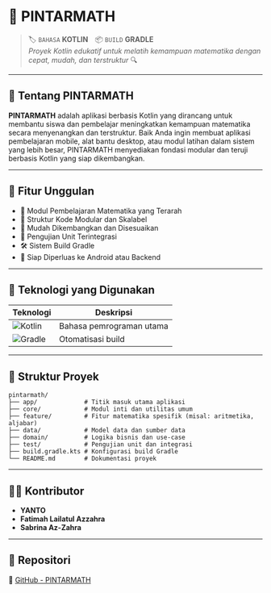 # 🧠 PINTARMATH

> 🏷️ `BAHASA` **KOTLIN** 📦 `BUILD` **GRADLE**  
> _Proyek Kotlin edukatif untuk melatih kemampuan matematika dengan cepat, mudah, dan terstruktur_ 🔍

---

## 📘 Tentang PINTARMATH

**PINTARMATH** adalah aplikasi berbasis Kotlin yang dirancang untuk membantu siswa dan pembelajar meningkatkan kemampuan matematika secara menyenangkan dan terstruktur. Baik Anda ingin membuat aplikasi pembelajaran mobile, alat bantu desktop, atau modul latihan dalam sistem yang lebih besar, PINTARMATH menyediakan fondasi modular dan teruji berbasis Kotlin yang siap dikembangkan.

---

## 🚀 Fitur Unggulan

- 🎯 Modul Pembelajaran Matematika yang Terarah
- 🧱 Struktur Kode Modular dan Skalabel
- 🔧 Mudah Dikembangkan dan Disesuaikan
- 🧪 Pengujian Unit Terintegrasi
- 🛠️ Sistem Build Gradle
- 📱 Siap Diperluas ke Android atau Backend

---

## 🧰 Teknologi yang Digunakan

| Teknologi  | Deskripsi                         |
|------------|-----------------------------------|
| ![Kotlin](https://img.shields.io/badge/Kotlin-7F52FF?logo=kotlin&logoColor=white) | Bahasa pemrograman utama |
| ![Gradle](https://img.shields.io/badge/Gradle-02303A?logo=gradle&logoColor=white) | Otomatisasi build |

---

## 🧾 Struktur Proyek

```
pintarmath/
├── app/             # Titik masuk utama aplikasi
├── core/            # Modul inti dan utilitas umum
├── feature/         # Fitur matematika spesifik (misal: aritmetika, aljabar)
├── data/            # Model data dan sumber data
├── domain/          # Logika bisnis dan use-case
├── test/            # Pengujian unit dan integrasi
├── build.gradle.kts # Konfigurasi build Gradle
└── README.md        # Dokumentasi proyek
```

---

## 👨‍💻 Kontributor

- **YANTO**
- **Fatimah Lailatul Azzahra**
- **Sabrina Az-Zahra**

---

## 🔗 Repositori

📎 [GitHub - PINTARMATH](https://github.com/codebyyanto/PINTARMATH.git)
